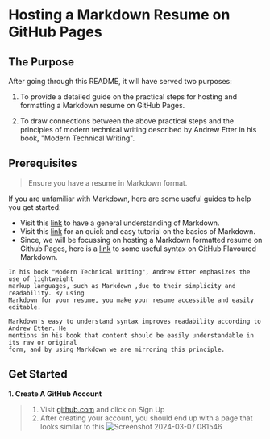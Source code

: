 # Hosting a Markdown Resume on GitHub Pages

## The Purpose

After going through this README, it will have served two purposes: 

1. To provide a detailed guide on the practical steps for hosting and formatting a Markdown resume on GitHub Pages.

2. To draw connections between the above practical steps and the principles of modern technical writing described by Andrew Etter in his book, "Modern Technical Writing".

## Prerequisites

>Ensure you have a resume in Markdown format.

If you are unfamiliar with Markdown, here are some useful guides to help you get started:

- Visit this [link](https://www.markdownguide.org/getting-started/) to have a general understanding of Markdown.
- Visit this [link](https://www.markdowntutorial.com/) for an quick and easy tutorial on the basics of Markdown.
- Since, we will be focussing on hosting a Markdown formatted resume on Github Pages, here is a [link](https://docs.github.com/en/get-started/writing-on-github/getting-started-with-writing-and-formatting-on-github/basic-writing-and-formatting-syntax) to some useful syntax on GitHub Flavoured Markdown.


~~~
In his book "Modern Technical Writing", Andrew Etter emphasizes the use of lightweight 
markup languages, such as Markdown ,due to their simplicity and readability. By using
Markdown for your resume, you make your resume accessible and easily editable. 

Markdown's easy to understand syntax improves readability according to Andrew Etter. He
mentions in his book that content should be easily understandable in its raw or original
form, and by using Markdown we are mirroring this principle. 
~~~


## Get Started

**1. Create A GitHub Account**
> 1. Visit [github.com](github.com) and click on Sign Up 
> 2. After creating your account, you should end up with a page that looks similar to this
![Screenshot 2024-03-07 081546](https://github.com/Aswin-Manoj/Aswin-Manoj.github.io/assets/131378919/74059718-40b7-42a3-8eab-8e5a508e8ee0)










